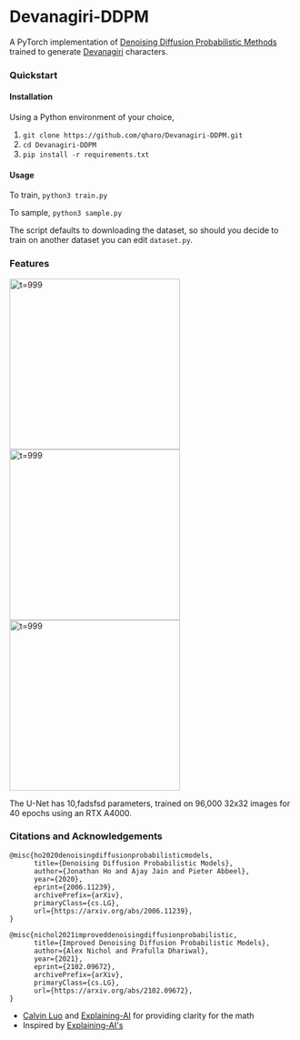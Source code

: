 # Devanagiri-DDPM
A PyTorch implementation of [Denoising Diffusion Probabilistic Methods](https://arxiv.org/pdf/2006.11239) trained to generate [Devanagiri](https://archive.ics.uci.edu/dataset/389/devanagari+handwritten+character+dataset) characters.

### Quickstart

#### Installation
Using a Python environment of your choice,
1. ```git clone https://github.com/qharo/Devanagiri-DDPM.git```
2. ```cd Devanagiri-DDPM```
3. ```pip install -r requirements.txt```

#### Usage
To train,
```python3 train.py```

To sample,
```python3 sample.py```

The script defaults to downloading the dataset, so should you decide to train on another dataset you can edit ```dataset.py```.

### Features
<a href="https://github.com/qharo/Devanagiri-DDPM/blob/main/result_images/x0_999.png">
   <img alt="t=999" src="https://github.com/qharo/Devanagiri-DDPM/blob/main/result_images/x0_999.png"
   width="300">
</a><a href="https://github.com/qharo/Devanagiri-DDPM/blob/main/result_images/x0_499.png">
   <img alt="t=999" src="https://github.com/qharo/Devanagiri-DDPM/blob/main/result_images/x0_499.png"
   width="300">
</a>
<a href="https://github.com/qharo/Devanagiri-DDPM/blob/main/result_images/x0_374.png">
   <img alt="t=999" src="https://github.com/qharo/Devanagiri-DDPM/blob/main/result_images/x0_374.png"
   width="300">
</a>

The U-Net has 10,fadsfsd parameters, trained on 96,000 32x32 images for 40 epochs using an RTX A4000. 


### Citations and Acknowledgements
```
@misc{ho2020denoisingdiffusionprobabilisticmodels,
      title={Denoising Diffusion Probabilistic Models}, 
      author={Jonathan Ho and Ajay Jain and Pieter Abbeel},
      year={2020},
      eprint={2006.11239},
      archivePrefix={arXiv},
      primaryClass={cs.LG},
      url={https://arxiv.org/abs/2006.11239}, 
}
```
```
@misc{nichol2021improveddenoisingdiffusionprobabilistic,
      title={Improved Denoising Diffusion Probabilistic Models}, 
      author={Alex Nichol and Prafulla Dhariwal},
      year={2021},
      eprint={2102.09672},
      archivePrefix={arXiv},
      primaryClass={cs.LG},
      url={https://arxiv.org/abs/2102.09672}, 
}
```
* [Calvin Luo](https://calvinyluo.com/2022/08/26/diffusion-tutorial.html) and [Explaining-AI](https://www.youtube.com/watch?v=H45lF4sUgiE) for providing clarity for the math
* Inspired by [Explaining-AI's](https://github.com/explainingai-code/DDPM-Pytorch/tree/main)
